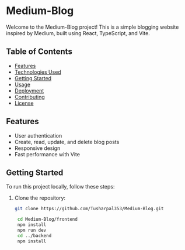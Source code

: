# Medium-Blog

Welcome to the Medium-Blog project! This is a simple blogging website inspired by Medium, built using React, TypeScript, and Vite. 

## Table of Contents

- [Features](#features)
- [Technologies Used](#technologies-used)
- [Getting Started](#getting-started)
- [Usage](#usage)
- [Deployment](#deployment)
- [Contributing](#contributing)
- [License](#license)

## Features

- User authentication
- Create, read, update, and delete blog posts
- Responsive design
- Fast performance with Vite


## Getting Started

To run this project locally, follow these steps:

1. Clone the repository:
   ```bash
   git clone https://github.com/Tusharpal353/Medium-Blog.git
    ```

   ```bash
    cd Medium-Blog/frontend
    npm install
    npm run dev
    cd ../backend
    npm install

